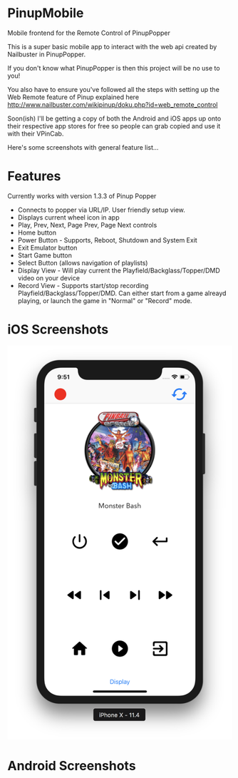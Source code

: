 # PinupMobile
Mobile frontend for the Remote Control of PinupPopper

This is a super basic mobile app to interact with the web api created by Nailbuster in PinupPopper.

If you don't know what PinupPopper is then this project will be no use to you! 

You also have to ensure you've followed all the steps with setting up the Web Remote feature of Pinup explained here http://www.nailbuster.com/wikipinup/doku.php?id=web_remote_control

Soon(ish) I'll be getting a copy of both the Android and iOS apps up onto their respective app stores for free so people can grab copied and use it with their VPinCab.

Here's some screenshots with general feature list...

# Features

Currently works with version 1.3.3 of Pinup Popper

* Connects to popper via URL/IP. User friendly setup view.
* Displays current wheel icon in app
* Play, Prev, Next, Page Prev, Page Next controls
* Home button
* Power Button - Supports, Reboot, Shutdown and System Exit
* Exit Emulator button
* Start Game button
* Select Button (allows navigation of playlists)
* Display View - Will play current the Playfield/Backglass/Topper/DMD video on your device
* Record View - Supports start/stop recording Playfield/Backglass/Topper/DMD. Can either start from a game alreayd playing, or launch the game in "Normal" or "Record" mode.

# iOS Screenshots

![](https://github.com/IainS1986/PinupMobile/blob/master/Wiki/iOS/Screen%20Shot%202018-06-25%20at%2021.51.13.png)

# Android Screenshots
